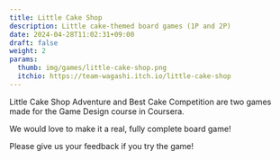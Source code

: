 ```yaml
---
title: Little Cake Shop
description: Little cake-themed board games (1P and 2P)
date: 2024-04-28T11:02:31+09:00
draft: false
weight: 2
params:
  thumb: img/games/little-cake-shop.png
  itchio: https://team-wagashi.itch.io/little-cake-shop
---
```


Little Cake Shop Adventure and Best Cake Competition are two games made for the Game Design course in Coursera.

We would love to make it a real, fully complete board game!

Please give us your feedback if you try the game!
